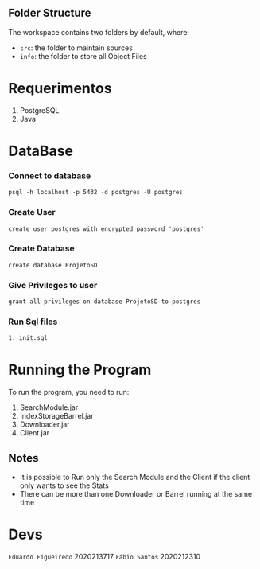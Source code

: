 ## Folder Structure

The workspace contains two folders by default, where:

- `src`: the folder to maintain sources
- `info`: the folder to store all Object Files
# Requerimentos
1. PostgreSQL
2. Java

# DataBase

### Connect to database
```shell
psql -h localhost -p 5432 -d postgres -U postgres
```
### Create User
``` shell
create user postgres with encrypted password 'postgres'
```
### Create Database
``` shell
create database ProjetoSD
```
### Give Privileges to user
``` shell
grant all privileges on database ProjetoSD to postgres
```
### Run Sql files
```txt
1. init.sql
```

# Running the Program
To run the program, you need to run:
1. SearchModule.jar
2. IndexStorageBarrel.jar
3. Downloader.jar
4. Client.jar
## Notes
- It is possible to Run only the Search Module and the Client if the client only wants to see the Stats
- There can be more than one Downloader or Barrel running at the same time

# Devs
`Eduardo Figueiredo` 2020213717
`Fábio Santos` 2020212310
